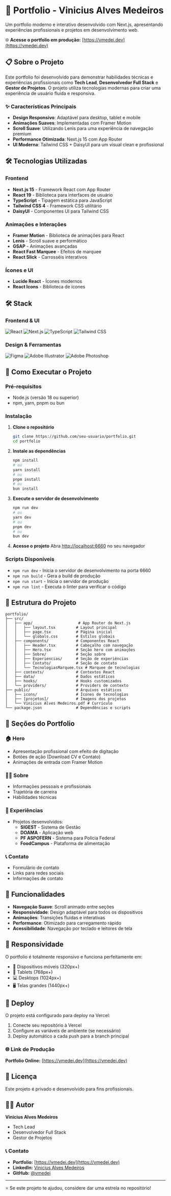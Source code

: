 # 🚀 Portfolio - Vinicius Alves Medeiros

Um portfolio moderno e interativo desenvolvido com Next.js, apresentando experiências profissionais e projetos em desenvolvimento web.

🌐 **Acesse o portfolio em produção:** [https://vmedei.dev](https://vmedei.dev)

## 📋 Sobre o Projeto

Este portfolio foi desenvolvido para demonstrar habilidades técnicas e experiências profissionais como **Tech Lead**, **Desenvolvedor Full Stack** e **Gestor de Projetos**. O projeto utiliza tecnologias modernas para criar uma experiência de usuário fluida e responsiva.

### ✨ Características Principais

- **Design Responsivo**: Adaptável para desktop, tablet e mobile
- **Animações Suaves**: Implementadas com Framer Motion
- **Scroll Suave**: Utilizando Lenis para uma experiência de navegação premium
- **Performance Otimizada**: Next.js 15 com App Router
- **UI Moderna**: Tailwind CSS + DaisyUI para um visual clean e profissional

## 🛠️ Tecnologias Utilizadas

### Frontend
- **Next.js 15** - Framework React com App Router
- **React 19** - Biblioteca para interfaces de usuário
- **TypeScript** - Tipagem estática para JavaScript
- **Tailwind CSS 4** - Framework CSS utilitário
- **DaisyUI** - Componentes UI para Tailwind CSS

### Animações e Interações
- **Framer Motion** - Biblioteca de animações para React
- **Lenis** - Scroll suave e performático
- **GSAP** - Animações avançadas
- **React Fast Marquee** - Efeitos de marquee
- **React Slick** - Carrosséis interativos

### Ícones e UI
- **Lucide React** - Ícones modernos
- **React Icons** - Biblioteca de ícones

## 🛠️ Stack

### Frontend & UI
![React](https://img.shields.io/badge/React-20232A?style=for-the-badge&logo=react&logoColor=61DAFB)
![Next.js](https://img.shields.io/badge/Next.js-000000?style=for-the-badge&logo=next.js&logoColor=white)
![TypeScript](https://img.shields.io/badge/TypeScript-007ACC?style=for-the-badge&logo=typescript&logoColor=white)
![Tailwind CSS](https://img.shields.io/badge/Tailwind_CSS-38B2AC?style=for-the-badge&logo=tailwind-css&logoColor=white)
### Design & Ferramentas
![Figma](https://img.shields.io/badge/Figma-F24E1E?style=for-the-badge&logo=figma&logoColor=white)
![Adobe Illustrator](https://img.shields.io/badge/Adobe_Illustrator-FF9A00?style=for-the-badge&logo=adobe-illustrator&logoColor=white)
![Adobe Photoshop](https://img.shields.io/badge/Adobe_Photoshop-31A8FF?style=for-the-badge&logo=adobe-photoshop&logoColor=white)

## 🚀 Como Executar o Projeto

### Pré-requisitos

- Node.js (versão 18 ou superior)
- npm, yarn, pnpm ou bun

### Instalação

1. **Clone o repositório**
   ```bash
   git clone https://github.com/seu-usuario/portfolio.git
   cd portfolio
   ```

2. **Instale as dependências**
   ```bash
   npm install
   # ou
   yarn install
   # ou
   pnpm install
   # ou
   bun install
   ```

3. **Execute o servidor de desenvolvimento**
   ```bash
   npm run dev
   # ou
   yarn dev
   # ou
   pnpm dev
   # ou
   bun dev
   ```

4. **Acesse o projeto**
   Abra [http://localhost:6660](http://localhost:6660) no seu navegador

### Scripts Disponíveis

- `npm run dev` - Inicia o servidor de desenvolvimento na porta 6660
- `npm run build` - Gera a build de produção
- `npm run start` - Inicia o servidor de produção
- `npm run lint` - Executa o linter para verificar o código

## 📁 Estrutura do Projeto

```
portfolio/
├── src/
│   ├── app/                    # App Router do Next.js
│   │   ├── layout.tsx         # Layout principal
│   │   ├── page.tsx           # Página inicial
│   │   └── globals.css        # Estilos globais
│   ├── components/            # Componentes React
│   │   ├── Header.tsx         # Cabeçalho com navegação
│   │   ├── Hero.tsx           # Seção hero com animações
│   │   ├── Sobre/             # Seção sobre
│   │   ├── Experiencias/      # Seção de experiências
│   │   ├── Contato/           # Seção de contato
│   │   └── TecnologiasMarquee.tsx # Marquee de tecnologias
│   ├── contexts/              # Contextos React
│   ├── data/                  # Dados estáticos
│   ├── hooks/                 # Hooks customizados
│   └── providers/             # Providers de contexto
├── public/                    # Arquivos estáticos
│   ├── icons/                 # Ícones de tecnologias
│   ├── [projetos]/            # Imagens dos projetos
│   └── Vinicius Alves Medeiros.pdf # Currículo
└── package.json               # Dependências e scripts
```

## 🎨 Seções do Portfolio

### 🏠 Hero
- Apresentação profissional com efeito de digitação
- Botões de ação (Download CV e Contato)
- Animações de entrada com Framer Motion

### 👨‍💻 Sobre
- Informações pessoais e profissionais
- Trajetória de carreira
- Habilidades técnicas

### 💼 Experiências
- Projetos desenvolvidos:
  - **SIGEST** - Sistema de Gestão
  - **DOAMA** - Aplicação web
  - **PF ASPOFERN** - Sistema para Polícia Federal
  - **FoodCampus** - Plataforma de alimentação

### 📞 Contato
- Formulário de contato
- Links para redes sociais
- Informações de contato

## 🎯 Funcionalidades

- **Navegação Suave**: Scroll animado entre seções
- **Responsividade**: Design adaptável para todos os dispositivos
- **Animações**: Transições fluidas e interativas
- **Performance**: Otimizado para carregamento rápido
- **Acessibilidade**: Navegação por teclado e leitores de tela

## 📱 Responsividade

O portfolio é totalmente responsivo e funciona perfeitamente em:
- 📱 Dispositivos móveis (320px+)
- 📱 Tablets (768px+)
- 💻 Desktops (1024px+)
- 🖥️ Telas grandes (1440px+)

## 🚀 Deploy

O projeto está configurado para deploy na Vercel:

1. Conecte seu repositório à Vercel
2. Configure as variáveis de ambiente (se necessário)
3. Deploy automático a cada push para a branch principal

### 🌐 Link de Produção
**Portfolio Online:** [https://vmedei.dev](https://vmedei.dev)

## 📄 Licença

Este projeto é privado e desenvolvido para fins profissionais.

## 👨‍💻 Autor

**Vinicius Alves Medeiros**
- Tech Lead
- Desenvolvedor Full Stack
- Gestor de Projetos

### 📞 Contato
- **Portfolio:** [https://vmedei.dev](https://vmedei.dev)
- **LinkedIn:** [Vinicius Alves Medeiros](https://linkedin.com/in/vinicius-alves-medeiros)
- **GitHub:** [@vmedei](https://github.com/vmedei)

---

⭐ Se este projeto te ajudou, considere dar uma estrela no repositório!
